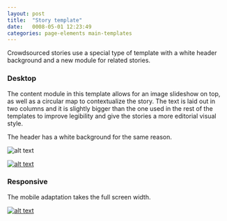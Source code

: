 ```yaml
---
layout: post
title:  "Story template"
date:   0008-05-01 12:23:49
categories: page-elements main-templates
---
```


Crowdsourced stories use a special type of template with a white header background and a new
module for related stories.

### Desktop

The content module in this template allows for an image slideshow on top, as well as a circular map to
contextualize the story. The text is laid out in two columns and it is slightly bigger than the one used
in the rest of the templates to improve legibility and give the stories a more editorial visual style.

The header has a white background for the same reason.

![alt text][story-template-desktop]

[![alt text][story-desktop]][story-desktop-full]

### Responsive

The mobile adaptation takes the full screen width.

[![alt text][story-mobile]][story-mobile-full]


[story-template-desktop]: /gfw-style-guides/images/posts/main-templates/story-template/05-01-story-template-desktop.png "story template desktop"
[story-desktop]: /gfw-style-guides/images/posts/main-templates/story-template/05-02-story-desktop.png "story desktop"
[story-desktop-full]: /gfw-style-guides/images/posts/main-templates/story-template/05-02-story-desktop-full.jpg "story desktop full"
[story-mobile]: /gfw-style-guides/images/posts/main-templates/story-template/05-03-story-mobile.png "story mobile"
[story-mobile-full]: /gfw-style-guides/images/posts/main-templates/story-template/05-03-story-mobile-full.jpg "story mobile full"
